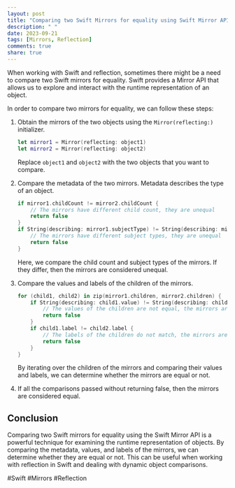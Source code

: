 ```yaml
---
layout: post
title: "Comparing two Swift Mirrors for equality using Swift Mirror API"
description: " "
date: 2023-09-21
tags: [Mirrors, Reflection]
comments: true
share: true
---
```


When working with Swift and reflection, sometimes there might be a need to compare two Swift mirrors for equality. Swift provides a Mirror API that allows us to explore and interact with the runtime representation of an object.

In order to compare two mirrors for equality, we can follow these steps:

1. Obtain the mirrors of the two objects using the `Mirror(reflecting:)` initializer.

    ```swift
    let mirror1 = Mirror(reflecting: object1)
    let mirror2 = Mirror(reflecting: object2)
    ```

    Replace `object1` and `object2` with the two objects that you want to compare.

2. Compare the metadata of the two mirrors. Metadata describes the type of an object.

    ```swift
    if mirror1.childCount != mirror2.childCount {
        // The mirrors have different child count, they are unequal
        return false
    }
    if String(describing: mirror1.subjectType) != String(describing: mirror2.subjectType) {
        // The mirrors have different subject types, they are unequal
        return false
    }
    ```

    Here, we compare the child count and subject types of the mirrors. If they differ, then the mirrors are considered unequal.

3. Compare the values and labels of the children of the mirrors.

    ```swift
    for (child1, child2) in zip(mirror1.children, mirror2.children) {
        if String(describing: child1.value) != String(describing: child2.value) {
            // The values of the children are not equal, the mirrors are unequal
            return false
        }
        if child1.label != child2.label {
            // The labels of the children do not match, the mirrors are unequal
            return false
        }
    }
    ```

    By iterating over the children of the mirrors and comparing their values and labels, we can determine whether the mirrors are equal or not.

4. If all the comparisons passed without returning false, then the mirrors are considered equal.

## Conclusion

Comparing two Swift mirrors for equality using the Swift Mirror API is a powerful technique for examining the runtime representation of objects. By comparing the metadata, values, and labels of the mirrors, we can determine whether they are equal or not. This can be useful when working with reflection in Swift and dealing with dynamic object comparisons.

#Swift #Mirrors #Reflection